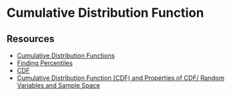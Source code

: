 # Cumulative Distribution Function

## Resources

- [Cumulative Distribution Functions](https://online.stat.psu.edu/stat414/node/98/)
- [Finding Percentiles](https://online.stat.psu.edu/stat414/node/125/)
- [CDF](https://amsi.org.au/ESA_Senior_Years/SeniorTopic4/4e/4e_2content_2.html)
- [Cumulative Distribution Function (CDF) and Properties of CDF/ Random Variables and Sample Space](https://youtu.be/qs_79VE5-Hs)
